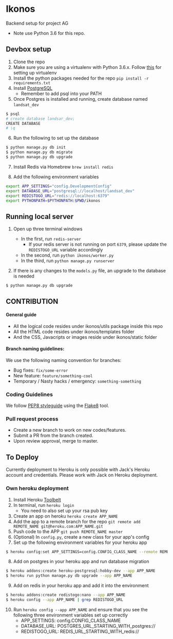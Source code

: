 # Ikonos
Backend setup for project AG

* Note use Python 3.6 for this repo.

## Devbox setup

1. Clone the repo
2. Make sure you are using a virtualenv with Python 3.6.x. Follow [this](http://virtualenvwrapper.readthedocs.io/en/latest/install.html) for setting up virtualenv
3. Install the python packages needed for the repo `pip install -r requirements.txt`
4. Install [PostgreSQL](http://postgresapp.com/)
    * Remember to add psql into your PATH
5. Once Postgres is installed and running, create database named `landsat_dev`
```bash
$ psql
# create database landsar_dev;
CREATE DATABASE
# \q
```
6. Run the following to set up the database
```bash
$ python manage.py db init
$ python manage.py db migrate
$ python manage.py db upgrade
```
7. Install Redis via Homebrew `brew install redis`

8. Add the following environment variables
```bash
export APP_SETTINGS="config.DevelopmentConfig"
export DATABASE_URL="postgresql://localhost/landsat_dev"
export REDISTOGO_URL="redis://localhost:6379"
export PYTHONPATH=$PYTHONPATH:$PWD/ikonos
```


## Running local server
1. Open up three terminal windows
    * In the first, run `redis-server`
        * If your redis server is not running on port `6379`, please update the `REDISTOGO_URL` variable accordingly
    * In the second, run `python ikonos/worker.py`
    * In the third, run `python manage.py runserver`

2. If there is any changes to the `models.py` file, an upgrade to the database is needed
```bash
$ python manage.py db upgrade
```


## CONTRIBUTION

#### General guide
* All the logical code resides under ikonos/utils package inside this repo
* All the HTML code resides under ikonos/templates folder
* And the CSS, Javacripts or images reside under ikonos/static folder


#### Branch naming guidelines:

We use the following naming convention for branches:

* Bug fixes: `fix/some-error`
* New feature: `feature/something-cool`
* Temporary / Nasty hacks / emergency: `something-something`


### Coding Guidelines

We follow [PEP8 styleguide](https://www.python.org/dev/peps/pep-0008/) using the [Flake8](http://flake8.pycqa.org/en/latest/) tool.


### Pull request process
* Create a new branch to work on new codes/features.
* Submit a PR from the branch created.
* Upon review approval, merge to master.


## To Deploy
                   
Currently deployment to Heroku is only possible with Jack's Heroku account and credentials.
Please work with Jack on Heroku deployment.

### Own heroku deployment

1. Install Heroku [Toolbelt](https://devcenter.heroku.com/articles/heroku-cli)
2. In terminal, run `heroku login`
    * You need to also set up your rsa pub key
3. Create an app on heroku `heroku create APP_NAME`
4. Add the app to a remote branch for the repo `git remote add REMOTE_NAME git@heroku.com:APP_NAME.git`
5. Push code to the APP `git push REMOTE_NAME master`
6. (Optional) In `config.py`, create a new class for your app's config
7. Set up the following environment variables for your heroku app
```bash
$ heroku config:set APP_SETTINGS=config.CONFIG_CLASS_NAME --remote REMOTE_NAME
```
8. Add on postgres in your heroku app and run database migration
```bash
$ heroku addons:create heroku-postgresql:hobby-dev --app APP_NAME
$ heroku run python manage.py db upgrade --app APP_NAME
```
9. Add on redis in your heroku app and add it into the environment
```bash
$ heroku addons:create redistogo:nano --app APP_NAME
$ heroku config --app APP_NAME | grep REDISTOGO_URL
```
10. Run `heroku config --app APP_NAME` and ensure that you see the following three environment variables set up correctly
    * APP_SETTINGS: config.CONFIG_CLASS_NAME
    * DATABASE_URL: POSTGRES_URL_STARTING_WITH_postgres://
    * REDISTOGO_URL: REDIS_URL_STARTING_WITH_redis://
